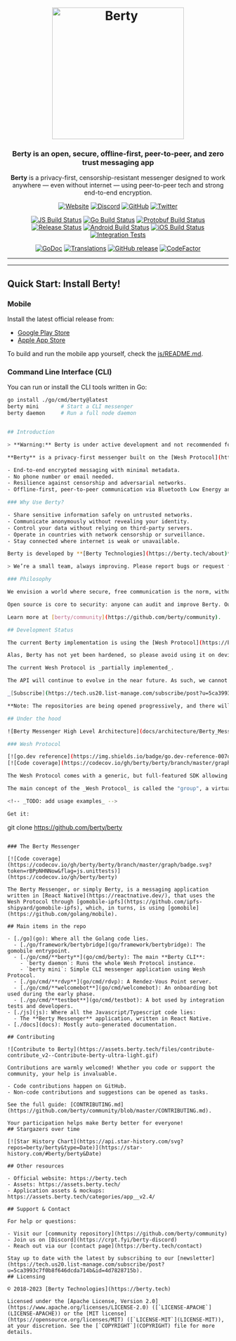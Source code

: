 <h1 align="center">
  <img src="https://berty.tech/img/berty.svg" alt="Berty" title="Berty" height="300px" />
</h1>

<h3 align="center"> Berty is an open, secure, offline-first, peer-to-peer, and zero trust messaging app </h3>

<p align="center">
  <strong>Berty</strong> is a privacy-first, censorship-resistant messenger designed to work anywhere — even without internet — using peer-to-peer tech and strong end-to-end encryption.
</p>

<p align="center">
    <a href="https://berty.tech"><img alt="Website" src="https://img.shields.io/badge/berty.tech-2845a7?logo=internet-explorer&style=flat" /></a>
    <a href="https://crpt.fyi/berty-discord"><img alt="Discord" src="https://img.shields.io/badge/discord-gray?logo=discord" /></a>
    <a href="https://github.com/berty"><img alt="GitHub" src="https://img.shields.io/badge/@berty-471961?logo=github" /></a>
    <a href="https://twitter.com/berty"><img alt="Twitter" src="https://img.shields.io/twitter/follow/berty?label=%40berty&style=flat&logo=twitter" /></a>
</p>
<p align="center">
    <a href="https://github.com/berty/berty/actions?query=workflow%3AJS"><img src="https://github.com/berty/berty/workflows/JS/badge.svg" alt="JS Build Status"/></a>
    <a href="https://github.com/berty/berty/actions?query=workflow%3AGo"><img src="https://github.com/berty/berty/workflows/Go/badge.svg" alt="Go Build Status"/></a>
    <a href="https://github.com/berty/berty/actions?query=workflow%3AProtobuf"><img src="https://github.com/berty/berty/workflows/Protobuf/badge.svg" alt="Protobuf Build Status"/></a>
    <a href="https://github.com/berty/berty/actions?query=workflow%3ARelease"><img src="https://github.com/berty/berty/workflows/Release/badge.svg" alt="Release Status"/></a>
    <a href="https://github.com/berty/berty/actions?query=workflow%3AAndroid"><img src="https://github.com/berty/berty/workflows/Android/badge.svg" alt="Android Build Status"/></a>
    <a href="https://github.com/berty/berty/actions?query=workflow%3AiOS"><img src="https://github.com/berty/berty/workflows/iOS/badge.svg" alt="iOS Build Status"/></a>
    <a href="https://github.com/berty/berty/actions?query=workflow%3AIntegration"><img src="https://github.com/berty/berty/workflows/Integration/badge.svg" alt="Integration Tests"/></a>
</p>
<p align="center">
  <a href="https://pkg.go.dev/berty.tech/berty/v2/go?tab=subdirectories"><img alt="GoDoc" src="https://img.shields.io/badge/go.dev-reference-007d9c?logo=go&logoColor=white" /></a>
  <a title="Crowdin" href="https://translate.berty.community"><img src="https://badges.crowdin.net/e/a4cb8d931040fbe4a794322b86de6721/localized.svg" alt="Translations"></a>
  <a href="https://github.com/berty/berty/releases"><img alt="GitHub release" src="https://img.shields.io/github/v/release/berty/berty" /></a>
  <a href="https://www.codefactor.io/repository/github/berty/berty"><img src="https://www.codefactor.io/repository/github/berty/berty/badge?s=bf5885a3b2782ead81d91cd423915f2e9ddc9196" alt="CodeFactor" /></a>
</p>

---

---

## Quick Start: Install Berty!

### Mobile

Install the latest official release from:

- [Google Play Store](https://play.google.com/store/apps/details?id=tech.berty.android)
- [Apple App Store](https://apps.apple.com/tt/app/berty/id1535500412)

To build and run the mobile app yourself, check the [js/README.md](js/README.md).

### Command Line Interface (CLI)

You can run or install the CLI tools written in Go:

```bash
go install ./go/cmd/berty@latest
berty mini       # Start a CLI messenger
berty daemon     # Run a full node daemon


## Introduction

> **Warning:** Berty is under active development and not recommended for sensitive data yet.

**Berty** is a privacy-first messenger built on the [Wesh Protocol](https://berty.tech/docs/protocol/), designed to offer:

- End-to-end encrypted messaging with minimal metadata.
- No phone number or email needed.
- Resilience against censorship and adversarial networks.
- Offline-first, peer-to-peer communication via Bluetooth Low Energy and mDNS.

### Why Use Berty?

- Share sensitive information safely on untrusted networks.
- Communicate anonymously without revealing your identity.
- Control your data without relying on third-party servers.
- Operate in countries with network censorship or surveillance.
- Stay connected where internet is weak or unavailable.

Berty is developed by **[Berty Technologies](https://berty.tech/about)**, a French nonprofit organization dedicated to secure communication for all.

> We’re a small team, always improving. Please report bugs or request features!

### Philosophy

We envision a world where secure, free communication is the norm, without fear of censorship or surveillance.

Open source is core to security: anyone can audit and improve Berty. Our goal is to transition ownership to a global community.

Learn more at [berty/community](https://github.com/berty/community).

## Development Status

The current Berty implementation is using the [Wesh Protocol](https://berty.tech/docs/protocol/), which means the encryption technique is safe, and it works as a peer-to-peer app!

Alas, Berty has not yet been hardened, so please avoid using it on devices with weak sandboxes, such as unpatchable devices that use old Android versions.

The current Wesh Protocol is _partially implemented_.

The API will continue to evolve in the near future. As such, we cannot yet guarantee none-breaking changes, or any kind of API stability. Be prepared for a rough ride if you start rolling the Wesh Protocol in your application.

_[Subscribe](https://tech.us20.list-manage.com/subscribe/post?u=5ca3993c7f0b8f646dcda714b&id=4d7828715b) to our newsletter if you wish to be notified about the latest features and releases._

**Note: The repositories are being opened progressively, and there will be additional modifications and updates soon.**

## Under the hood

![Berty Messenger High Level Architecture](docs/architecture/Berty_Messenger_Architecture.jpg)

### Wesh Protocol

[![go.dev reference](https://img.shields.io/badge/go.dev-reference-007d9c?logo=go&logoColor=white)](https://pkg.go.dev/berty.tech/berty/v2/go/pkg/bertyprotocol?tab=doc)
[![Code coverage](https://codecov.io/gh/berty/berty/branch/master/graph/badge.svg?token=rBPpNHNNow&flag=go.unittests)](https://codecov.io/gh/berty/berty)

The Wesh Protocol comes with a generic, but full-featured SDK allowing developers to write peer-to-peer applications. You can just focus on high-level features for your app, we will take care of the rest (encryption, identities, network routing, group management, account management, device management, application lifecycle).

The main concept of the _Wesh Protocol_ is called the "group", a virtual place where multiple devices can share messages and metadata using [OrbitDB](https://github.com/orbitdb), which itself relies on the InterPlanetary File System ([IPFS](https://en.wikipedia.org/wiki/InterPlanetary_File_System))

<!-- _TODO: add usage examples_ -->

Get it:

```
git clone https://github.com/berty/berty
```

### The Berty Messenger

[![Code coverage](https://codecov.io/gh/berty/berty/branch/master/graph/badge.svg?token=rBPpNHNNow&flag=js.unittests)](https://codecov.io/gh/berty/berty)

The Berty Messenger, or simply Berty, is a messaging application written in [React Native](https://reactnative.dev/), that uses the Wesh Protocol through [gomobile-ipfs](https://github.com/ipfs-shipyard/gomobile-ipfs), which, in turns, is using [gomobile](https://github.com/golang/mobile).

## Main items in the repo

- [./go](go): Where all the Golang code lies.
  - [./go/framework/bertybridge](go/framework/bertybridge): The gomobile entrypoint.
  - [./go/cmd/**berty**](go/cmd/berty): The main **Berty CLI**:
    - `berty daemon`: Runs the whole Wesh Protocol instance.
    - `berty mini`: Simple CLI messenger application using Wesh Protocol.
  - [./go/cmd/**rdvp**](go/cmd/rdvp): A Rendez-Vous Point server.
  - [./go/cmd/**welcomebot**](go/cmd/welcomebot): An onboarding bot used during the early phase.
  - [./go/cmd/**testbot**](go/cmd/testbot): A bot used by integration tests and developers.
- [./js](js): Where all the Javascript/Typescript code lies:
  - The **Berty Messenger** application, written in React Native.
- [./docs](docs): Mostly auto-generated documentation.

## Contributing

![Contribute to Berty](https://assets.berty.tech/files/contribute-contribute_v2--Contribute-berty-ultra-light.gif)

Contributions are warmly welcomed! Whether you code or support the community, your help is invaluable.

- Code contributions happen on GitHub.
- Non-code contributions and suggestions can be opened as tasks.

See the full guide: [CONTRIBUTING.md](https://github.com/berty/community/blob/master/CONTRIBUTING.md).

Your participation helps make Berty better for everyone!
## Stargazers over time

[![Star History Chart](https://api.star-history.com/svg?repos=berty/berty&type=Date)](https://star-history.com/#berty/berty&Date)

## Other resources

- Official website: https://berty.tech
- Assets: https://assets.berty.tech/
- Application assets & mockups: https://assets.berty.tech/categories/app__v2.4/

## Support & Contact

For help or questions:

- Visit our [community repository](https://github.com/berty/community)
- Join us on [Discord](https://crpt.fyi/berty-discord)
- Reach out via our [contact page](https://berty.tech/contact)

Stay up to date with the latest by subscribing to our [newsletter](https://tech.us20.list-manage.com/subscribe/post?u=5ca3993c7f0b8f646dcda714b&id=4d7828715b).
## Licensing

© 2018-2023 [Berty Technologies](https://berty.tech)

Licensed under the [Apache License, Version 2.0](https://www.apache.org/licenses/LICENSE-2.0) ([`LICENSE-APACHE`](LICENSE-APACHE)) or the [MIT license](https://opensource.org/licenses/MIT) ([`LICENSE-MIT`](LICENSE-MIT)), at your discretion. See the [`COPYRIGHT`](COPYRIGHT) file for more details.
